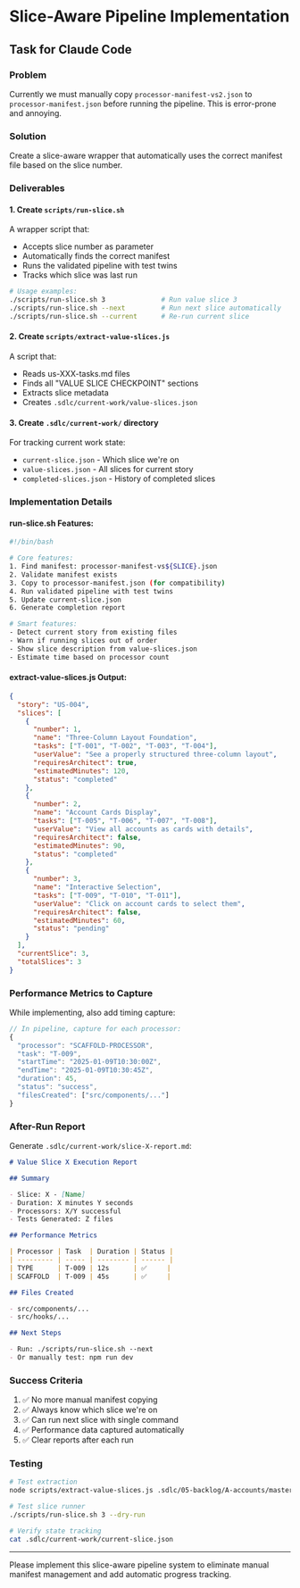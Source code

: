 # Slice-Aware Pipeline Implementation

## Task for Claude Code

### Problem

Currently we must manually copy `processor-manifest-vs2.json` to `processor-manifest.json` before running the pipeline. This is error-prone and annoying.

### Solution

Create a slice-aware wrapper that automatically uses the correct manifest file based on the slice number.

### Deliverables

#### 1. Create `scripts/run-slice.sh`

A wrapper script that:

- Accepts slice number as parameter
- Automatically finds the correct manifest
- Runs the validated pipeline with test twins
- Tracks which slice was last run

```bash
# Usage examples:
./scripts/run-slice.sh 3              # Run value slice 3
./scripts/run-slice.sh --next         # Run next slice automatically
./scripts/run-slice.sh --current      # Re-run current slice
```

#### 2. Create `scripts/extract-value-slices.js`

A script that:

- Reads us-XXX-tasks.md files
- Finds all "VALUE SLICE CHECKPOINT" sections
- Extracts slice metadata
- Creates `.sdlc/current-work/value-slices.json`

#### 3. Create `.sdlc/current-work/` directory

For tracking current work state:

- `current-slice.json` - Which slice we're on
- `value-slices.json` - All slices for current story
- `completed-slices.json` - History of completed slices

### Implementation Details

#### run-slice.sh Features:

```bash
#!/bin/bash

# Core features:
1. Find manifest: processor-manifest-vs${SLICE}.json
2. Validate manifest exists
3. Copy to processor-manifest.json (for compatibility)
4. Run validated pipeline with test twins
5. Update current-slice.json
6. Generate completion report

# Smart features:
- Detect current story from existing files
- Warn if running slices out of order
- Show slice description from value-slices.json
- Estimate time based on processor count
```

#### extract-value-slices.js Output:

```json
{
  "story": "US-004",
  "slices": [
    {
      "number": 1,
      "name": "Three-Column Layout Foundation",
      "tasks": ["T-001", "T-002", "T-003", "T-004"],
      "userValue": "See a properly structured three-column layout",
      "requiresArchitect": true,
      "estimatedMinutes": 120,
      "status": "completed"
    },
    {
      "number": 2,
      "name": "Account Cards Display",
      "tasks": ["T-005", "T-006", "T-007", "T-008"],
      "userValue": "View all accounts as cards with details",
      "requiresArchitect": false,
      "estimatedMinutes": 90,
      "status": "completed"
    },
    {
      "number": 3,
      "name": "Interactive Selection",
      "tasks": ["T-009", "T-010", "T-011"],
      "userValue": "Click on account cards to select them",
      "requiresArchitect": false,
      "estimatedMinutes": 60,
      "status": "pending"
    }
  ],
  "currentSlice": 3,
  "totalSlices": 3
}
```

### Performance Metrics to Capture

While implementing, also add timing capture:

```javascript
// In pipeline, capture for each processor:
{
  "processor": "SCAFFOLD-PROCESSOR",
  "task": "T-009",
  "startTime": "2025-01-09T10:30:00Z",
  "endTime": "2025-01-09T10:30:45Z",
  "duration": 45,
  "status": "success",
  "filesCreated": ["src/components/..."]
}
```

### After-Run Report

Generate `.sdlc/current-work/slice-X-report.md`:

```markdown
# Value Slice X Execution Report

## Summary

- Slice: X - [Name]
- Duration: X minutes Y seconds
- Processors: X/Y successful
- Tests Generated: Z files

## Performance Metrics

| Processor | Task  | Duration | Status |
| --------- | ----- | -------- | ------ |
| TYPE      | T-009 | 12s      | ✅     |
| SCAFFOLD  | T-009 | 45s      | ✅     |

## Files Created

- src/components/...
- src/hooks/...

## Next Steps

- Run: ./scripts/run-slice.sh --next
- Or manually test: npm run dev
```

### Success Criteria

1. ✅ No more manual manifest copying
2. ✅ Always know which slice we're on
3. ✅ Can run next slice with single command
4. ✅ Performance data captured automatically
5. ✅ Clear reports after each run

### Testing

```bash
# Test extraction
node scripts/extract-value-slices.js .sdlc/05-backlog/A-accounts/master-view/us-004-tasks.md

# Test slice runner
./scripts/run-slice.sh 3 --dry-run

# Verify state tracking
cat .sdlc/current-work/current-slice.json
```

---

Please implement this slice-aware pipeline system to eliminate manual manifest management and add automatic progress tracking.
